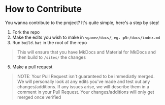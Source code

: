 # How to Contribute
You wanna contribute to the project?
It's quite simple, here's a step by step!

 1. Fork the repo
 2. Make the edits you wish to make in `<game>/docs/`, `eg. p5r/docs/index.md`
 3. Run `build.bat` in the root of the repo

>  This will ensure that you have MkDocs and Material for MkDocs and then build to `/sites/` the changes

 5. Make a pull request

> NOTE:
> Your Pull Request isn't guaranteed to be immediatly merged.
> We will personally look at any edits you've made and test out any changes/additions.
> If any issues arise, we will describe them in a comment in your Pull Request.
> Your changes/additions will only get merged once verified
